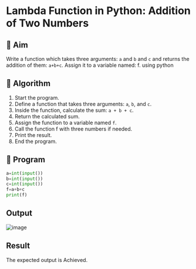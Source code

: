 # Lambda Function in Python: Addition of Two Numbers

## 🎯 Aim
Write a function which takes three arguments: `a` and `b` and `c` and returns the addition of them: `a+b+c`. Assign it to a variable named: f. using python
## 🧠 Algorithm
1. Start the program.
2. Define a function that takes three arguments: `a`, `b`, and `c`.
3. Inside the function, calculate the sum: `a + b + c`.
4. Return the calculated sum.
5. Assign the function to a variable named `f`.
6. Call the function f with three numbers if needed.
7. Print the result.
8. End the program.



## 🧾 Program
```python
a=int(input())
b=int(input())
c=int(input())
f=a+b+c
print(f)
```
## Output
![image](https://github.com/user-attachments/assets/80e51d8a-9147-4ab7-9dc3-b0bb6d1502d4)


## Result
The expected output is Achieved.
